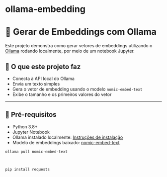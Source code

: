 # ollama-embedding

# 🧠 Gerar de Embeddings com Ollama

Este projeto demonstra como gerar vetores de embeddings utilizando o [Ollama](https://ollama.com) rodando localmente, por meio de um notebook Jupyter.

## 🚀 O que este projeto faz

- Conecta à API local do Ollama
- Envia um texto simples
- Gera o vetor de embedding usando o modelo `nomic-embed-text`
- Exibe o tamanho e os primeiros valores do vetor

---

## 🧱 Pré-requisitos

- Python 3.8+
- Jupyter Notebook
- Ollama instalado localmente: [Instruções de instalação](https://ollama.com)
- Modelo de embeddings baixado: [nomic-embed-text](https://ollama.com/library/nomic-embed-text)

```bash
ollama pull nomic-embed-text



pip install requests

